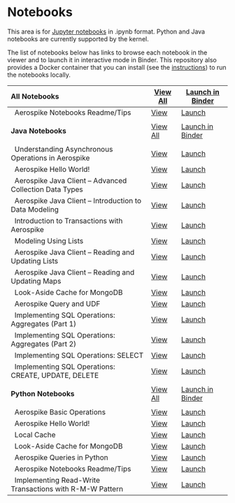 # Notebooks

This area is for [Jupyter notebooks](https://jupyter.org/) in .ipynb format. Python and Java notebooks are currently supported by the kernel. 

The list of notebooks below has links to browse each notebook in the viewer and to launch it in interactive mode in Binder. This repository also provides a Docker container that you can install (see the [instructions](../README.md)) to run the notebooks locally. 


All Notebooks | [View All](https://github.com/aerospike/aerospike-examples/interactive-notebooks/tree/main/notebooks) | [Launch in Binder](https://mybinder.org/v2/gh/aerospike-examples/interactive-notebooks/main?filepath=)
:-------- | ---- | ------
&nbsp; Aerospike Notebooks Readme/Tips | [View](https://github.com/aerospike-examples/interactive-notebooks/tree/main/notebooks/readme_tips.ipynb) | [Launch](https://mybinder.org/v2/gh/aerospike-examples/interactive-notebooks/main?filepath=readme_tips.ipynb)
 | | | | 
**Java  Notebooks** | [View All](https://github.com/aerospike-examples/interactive-notebooks/tree/main/notebooks/java) | [Launch in Binder](https://mybinder.org/v2/gh/aerospike-examples/interactive-notebooks/main?filepath=java)
 | | | | 
&nbsp; Understanding Asynchronous Operations in Aerospike | [View](https://github.com/aerospike-examples/interactive-notebooks/tree/main/notebooks/java/async_ops.ipynb) | [Launch](https://mybinder.org/v2/gh/aerospike-examples/interactive-notebooks/main?filepath=java/async_ops.ipynb)
&nbsp; Aerospike Hello World! | [View](https://github.com/aerospike-examples/interactive-notebooks/tree/main/notebooks/java/hello_world.ipynb) | [Launch](https://mybinder.org/v2/gh/aerospike-examples/interactive-notebooks/main?filepath=java/hello_world.ipynb)
&nbsp; Aerospike Java Client – Advanced Collection Data Types | [View](https://github.com/aerospike-examples/interactive-notebooks/tree/main/notebooks/java/java-advanced_collection_data_types.ipynb) | [Launch](https://mybinder.org/v2/gh/aerospike-examples/interactive-notebooks/main?filepath=java/java-advanced_collection_data_types.ipynb)
&nbsp; Aerospike Java Client – Introduction to Data Modeling | [View](https://github.com/aerospike-examples/interactive-notebooks/tree/main/notebooks/java/java-intro_to_data_modeling.ipynb) | [Launch](https://mybinder.org/v2/gh/aerospike-examples/interactive-notebooks/main?filepath=java/java-intro_to_data_modeling.ipynb)
&nbsp; Introduction to Transactions with Aerospike | [View](https://github.com/aerospike-examples/interactive-notebooks/tree/main/notebooks/java/java-intro_to_transactions.ipynb) | [Launch](https://mybinder.org/v2/gh/aerospike-examples/interactive-notebooks/main?filepath=java/java-intro_to_transactions.ipynb)
&nbsp; Modeling Using Lists | [View](https://github.com/aerospike-examples/interactive-notebooks/tree/main/notebooks/java/java-modeling_using_lists.ipynb) | [Launch](https://mybinder.org/v2/gh/aerospike-examples/interactive-notebooks/main?filepath=java/java-modeling_using_lists.ipynb)
&nbsp; Aerospike Java Client – Reading and Updating Lists | [View](https://github.com/aerospike-examples/interactive-notebooks/tree/main/notebooks/java/java-working_with_lists.ipynb) | [Launch](https://mybinder.org/v2/gh/aerospike-examples/interactive-notebooks/main?filepath=java/java-working_with_lists.ipynb)
&nbsp; Aerospike Java Client – Reading and Updating Maps | [View](https://github.com/aerospike-examples/interactive-notebooks/tree/main/notebooks/java/java-working_with_maps.ipynb) | [Launch](https://mybinder.org/v2/gh/aerospike-examples/interactive-notebooks/main?filepath=java/java-working_with_maps.ipynb)
&nbsp; Look-Aside Cache for MongoDB | [View](https://github.com/aerospike-examples/interactive-notebooks/tree/main/notebooks/java/look_aside_cache_mongo.ipynb) | [Launch](https://mybinder.org/v2/gh/aerospike-examples/interactive-notebooks/main?filepath=java/look_aside_cache_mongo.ipynb)
&nbsp; Aerospike Query and UDF | [View](https://github.com/aerospike-examples/interactive-notebooks/tree/main/notebooks/java/query_udf.ipynb) | [Launch](https://mybinder.org/v2/gh/aerospike-examples/interactive-notebooks/main?filepath=java/query_udf.ipynb)
&nbsp; Implementing SQL Operations: Aggregates (Part 1) | [View](https://github.com/aerospike-examples/interactive-notebooks/tree/main/notebooks/java/sql_aggregates_1.ipynb) | [Launch](https://mybinder.org/v2/gh/aerospike-examples/interactive-notebooks/main?filepath=java/sql_aggregates_1.ipynb)
&nbsp; Implementing SQL Operations: Aggregates (Part 2) | [View](https://github.com/aerospike-examples/interactive-notebooks/tree/main/notebooks/java/sql_aggregates_2.ipynb) | [Launch](https://mybinder.org/v2/gh/aerospike-examples/interactive-notebooks/main?filepath=java/sql_aggregates_2.ipynb)
&nbsp; Implementing SQL Operations: SELECT | [View](https://github.com/aerospike-examples/interactive-notebooks/tree/main/notebooks/java/sql_select.ipynb) | [Launch](https://mybinder.org/v2/gh/aerospike-examples/interactive-notebooks/main?filepath=java/sql_select.ipynb)
&nbsp; Implementing SQL Operations: CREATE, UPDATE, DELETE | [View](https://github.com/aerospike-examples/interactive-notebooks/tree/main/notebooks/java/sql_update.ipynb) | [Launch](https://mybinder.org/v2/gh/aerospike-examples/interactive-notebooks/main?filepath=java/sql_update.ipynb)
 | | | | 
**Python  Notebooks** | [View All](https://github.com/aerospike-examples/interactive-notebooks/tree/main/notebooks/python) | [Launch in Binder](https://mybinder.org/v2/gh/aerospike-examples/interactive-notebooks/main?filepath=python)
 | | | | 
&nbsp; Aerospike Basic Operations | [View](https://github.com/aerospike-examples/interactive-notebooks/tree/main/notebooks/python/basic_operations.ipynb) | [Launch](https://mybinder.org/v2/gh/aerospike-examples/interactive-notebooks/main?filepath=python/basic_operations.ipynb)
&nbsp; Aerospike Hello World! | [View](https://github.com/aerospike-examples/interactive-notebooks/tree/main/notebooks/python/hello_world.ipynb) | [Launch](https://mybinder.org/v2/gh/aerospike-examples/interactive-notebooks/main?filepath=python/hello_world.ipynb)
&nbsp; Local Cache | [View](https://github.com/aerospike-examples/interactive-notebooks/tree/main/notebooks/python/local_cache.ipynb) | [Launch](https://mybinder.org/v2/gh/aerospike-examples/interactive-notebooks/main?filepath=python/local_cache.ipynb)
&nbsp; Look-Aside Cache for MongoDB | [View](https://github.com/aerospike-examples/interactive-notebooks/tree/main/notebooks/python/look_aside_cache.ipynb) | [Launch](https://mybinder.org/v2/gh/aerospike-examples/interactive-notebooks/main?filepath=python/look_aside_cache.ipynb)
&nbsp; Aerospike Queries in Python | [View](https://github.com/aerospike-examples/interactive-notebooks/tree/main/notebooks/python/query.ipynb) | [Launch](https://mybinder.org/v2/gh/aerospike-examples/interactive-notebooks/main?filepath=python/query.ipynb)
&nbsp; Aerospike Notebooks Readme/Tips | [View](https://github.com/aerospike-examples/interactive-notebooks/tree/main/notebooks/python/readme_tips.ipynb) | [Launch](https://mybinder.org/v2/gh/aerospike-examples/interactive-notebooks/main?filepath=python/readme_tips.ipynb)
&nbsp; Implementing Read-Write Transactions with R-M-W Pattern | [View](https://github.com/aerospike-examples/interactive-notebooks/tree/main/notebooks/python/transactions_rmw_pattern.ipynb) | [Launch](https://mybinder.org/v2/gh/aerospike-examples/interactive-notebooks/main?filepath=python/transactions_rmw_pattern.ipynb)

